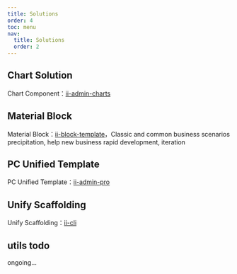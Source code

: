 ```yaml
---
title: Solutions
order: 4
toc: menu
nav:
  title: Solutions
  order: 2
---
```


## Chart Solution

Chart Component：[ii-admin-charts](https://lagrangelabs.github.io/ii-admin-charts/)

## Material Block

Material Block：[ii-block-template](https://code.ii-ai.tech/ued/ii-block-template)，Classic and common business scenarios precipitation, help new business rapid development, iteration

## PC Unified Template

PC Unified Template：[ii-admin-pro](https://lagrangelabs.github.io/ii-admin-pro/)

## Unify Scaffolding

Unify Scaffolding：[ii-cli](https://github.com/LagrangeLabs/ii-cli)

## utils todo

ongoing...
